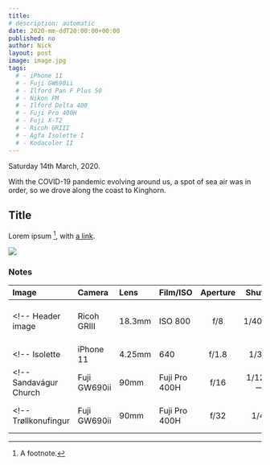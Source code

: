 ```yaml
---
title: 
# description: automatic
date: 2020-mm-ddT20:00:00+00:00
published: no
author: Nick
layout: post
image: image.jpg
tags:
  # - iPhone 11
  # - Fuji GW690ii
  # - Ilford Pan F Plus 50
  # - Nikon FM
  # - Ilford Delta 400
  # - Fuji Pro 400H
  # - Fuji X-T2
  # - Ricoh GRIII
  # - Agfa Isolette I
  # - Kodacolor II
---
```

Saturday 14th March, 2020. 

With the COVID-19 pandemic evolving around us, a spot of sea air was in order, so we drove along the coast to Kinghorn.

## Title
Lorem ipsum [^1], with [a link](https://alink.com). 

![](/img/an-image.jpg)

### Notes
[^1]: A footnote.

Image|Camera|Lens|Film/ISO|Aperture|Shutter|Comment
:----|:-----|:---|:---|:------:|:----:|:------
<!-- Header image|Ricoh GRIII|18.3mm|ISO 800|f/8|1/4000s|pp in Capture One Pro 20 -->
<!-- Isolette|iPhone 11|4.25mm|640|f/1.8|1/30s| -->
<!-- Sandavágur Church|Fuji GW690ii|90mm|Fuji Pro 400H|f/16|1/125s -->
<!-- Trøllkonufingur|Fuji GW690ii|90mm|Fuji Pro 400H|f/32|1/4s|PP in [Iridient](https://www.iridientdigital.com/) -->
